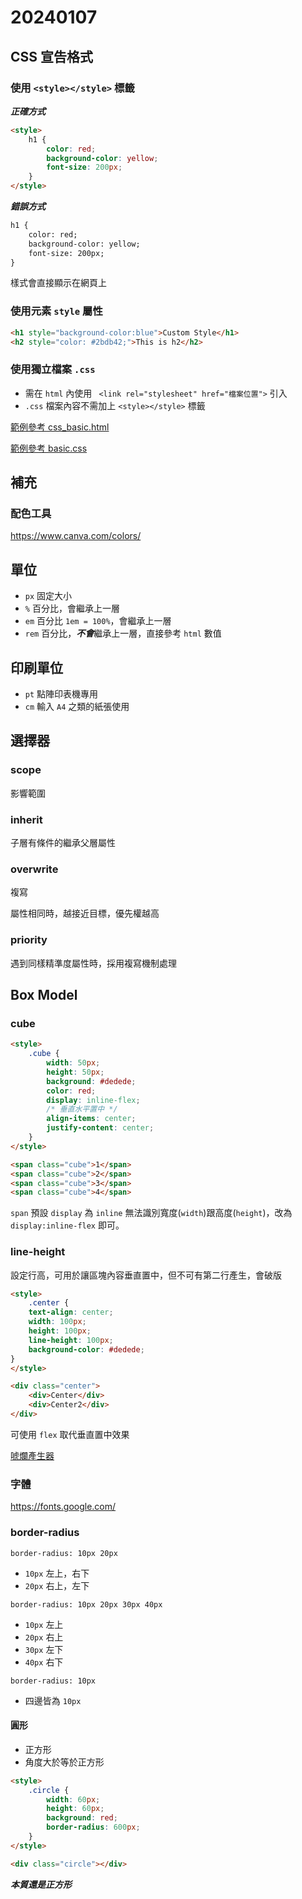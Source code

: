 # 20240107

## CSS 宣告格式

### 使用 `<style></style>` 標籤

***正確方式***

```html
<style>
    h1 {
        color: red;
        background-color: yellow;
        font-size: 200px;
    }
</style>
```

***錯誤方式***

```html
h1 {
    color: red;
    background-color: yellow;
    font-size: 200px;
}
```

樣式會直接顯示在網頁上

### 使用元素 `style` 屬性

```html
<h1 style="background-color:blue">Custom Style</h1>
<h2 style="color: #2bdb42;">This is h2</h2>
```

### 使用獨立檔案 `.css`

- 需在 `html` 內使用 ` <link rel="stylesheet" href="檔案位置">` 引入
- `.css` 檔案內容不需加上 `<style></style>` 標籤

[範例參考 css_basic.html](css_basic.html)

[範例參考 basic.css](assets/css/basic.css)

## 補充

### 配色工具

https://www.canva.com/colors/

## 單位

- `px` 固定大小
- `%` 百分比，會繼承上一層
- `em` 百分比 `1em = 100%`，會繼承上一層
- `rem` 百分比，***不會***繼承上一層，直接參考 `html` 數值

## 印刷單位

- `pt` 點陣印表機專用
- `cm` 輸入 `A4` 之類的紙張使用

## 選擇器

### scope

影響範圍

### inherit

子層有條件的繼承父層屬性

### overwrite

複寫

屬性相同時，越接近目標，優先權越高

### priority

遇到同樣精準度屬性時，採用複寫機制處理


## Box Model

### cube

```html
<style>
    .cube {
        width: 50px;
        height: 50px;
        background: #dedede;
        color: red;
        display: inline-flex;
        /* 垂直水平置中 */
        align-items: center;
        justify-content: center;
    }
</style>

<span class="cube">1</span>
<span class="cube">2</span>
<span class="cube">3</span>
<span class="cube">4</span>
```

`span` 預設 `display` 為 `inline` 無法識別寬度(`width`)跟高度(`height`)，改為 `display:inline-flex` 即可。

### line-height

設定行高，可用於讓區塊內容垂直置中，但不可有第二行產生，會破版

```html
<style>
    .center {
    text-align: center;
    width: 100px;
    height: 100px;
    line-height: 100px;
    background-color: #dedede;
}
</style>

<div class="center">
    <div>Center</div>
    <div>Center2</div>
</div>
```

可使用 `flex` 取代垂直置中效果

[唬爛產生器](https://howtobullshit.me/)

### 字體

https://fonts.google.com/

### border-radius

`border-radius: 10px 20px`

- `10px` 左上，右下
- `20px` 右上，左下

`border-radius: 10px 20px 30px 40px`

- `10px` 左上
- `20px` 右上
- `30px` 左下
- `40px` 右下

`border-radius: 10px`

- 四邊皆為 `10px`

#### 圓形

- 正方形
- 角度大於等於正方形

```html
<style>
    .circle {
        width: 60px;
        height: 60px;
        background: red;
        border-radius: 600px;
    }
</style>

<div class="circle"></div>
```

***本質還是正方形***